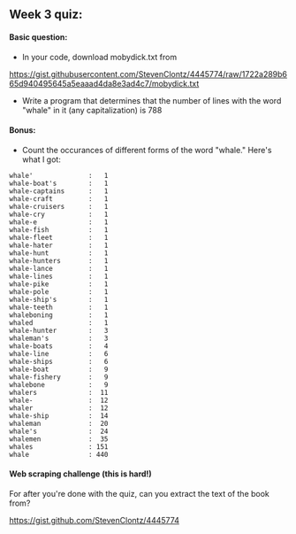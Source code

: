 ## Week 3 quiz:

#### Basic question:

* In your code, download mobydick.txt from 

https://gist.githubusercontent.com/StevenClontz/4445774/raw/1722a289b665d940495645a5eaaad4da8e3ad4c7/mobydick.txt

* Write a program that determines that the number of lines with the word
"whale" in it (any capitalization) is 788

#### Bonus:

* Count the occurances of different forms of the word "whale." Here's what I
got:

```
whale'              :   1
whale-boat's        :   1
whale-captains      :   1
whale-craft         :   1
whale-cruisers      :   1
whale-cry           :   1
whale-e             :   1
whale-fish          :   1
whale-fleet         :   1
whale-hater         :   1
whale-hunt          :   1
whale-hunters       :   1
whale-lance         :   1
whale-lines         :   1
whale-pike          :   1
whale-pole          :   1
whale-ship's        :   1
whale-teeth         :   1
whaleboning         :   1
whaled              :   1
whale-hunter        :   3
whaleman's          :   3
whale-boats         :   4
whale-line          :   6
whale-ships         :   6
whale-boat          :   9
whale-fishery       :   9
whalebone           :   9
whalers             :  11
whale-              :  12
whaler              :  12
whale-ship          :  14
whaleman            :  20
whale's             :  24
whalemen            :  35
whales              : 151
whale               : 440
```

#### Web scraping challenge (this is hard!)

For after you're done with the quiz, can you extract the text of the book from?

https://gist.github.com/StevenClontz/4445774
